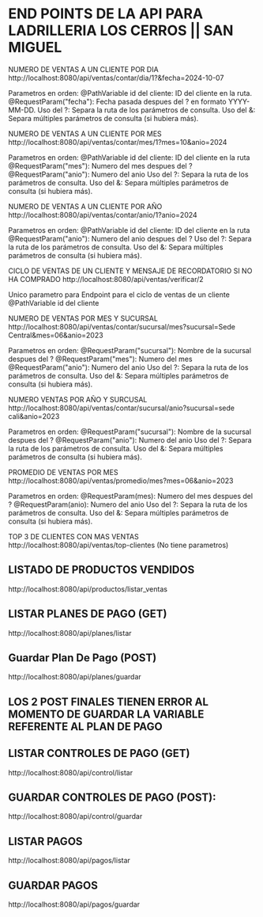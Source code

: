 # END POINTS DE LA API PARA LADRILLERIA LOS CERROS || SAN MIGUEL


NUMERO DE VENTAS A UN CLIENTE POR DIA
http://localhost:8080/api/ventas/contar/dia/1?&fecha=2024-10-07

Parametros en orden:
@PathVariable id del cliente: ID del cliente en la ruta.
@RequestParam("fecha"): Fecha pasada despues del ? en formato YYYY-MM-DD.
Uso del ?: Separa la ruta de los parámetros de consulta.
Uso del &: Separa múltiples parámetros de consulta (si hubiera más).

NUMERO DE VENTAS A UN CLIENTE POR MES
http://localhost:8080/api/ventas/contar/mes/1?mes=10&anio=2024

Parametros en orden:
@PathVariable id del cliente: ID del cliente en la ruta
@RequestParam("mes"): Numero del mes despues del ?
@RequestParam("anio"): Numero del anio
Uso del ?: Separa la ruta de los parámetros de consulta.
Uso del &: Separa múltiples parámetros de consulta (si hubiera más).

NUMERO DE VENTAS A UN CLIENTE POR AÑO
http://localhost:8080/api/ventas/contar/anio/1?anio=2024

Parametros en orden:
@PathVariable id del cliente: ID del cliente en la ruta
@RequestParam("anio"): Numero del anio despues del ?
Uso del ?: Separa la ruta de los parámetros de consulta.
Uso del &: Separa múltiples parámetros de consulta (si hubiera más).

CICLO DE VENTAS DE UN CLIENTE Y MENSAJE DE RECORDATORIO SI NO HA COMPRADO
http://localhost:8080/api/ventas/verificar/2

Unico parametro para Endpoint para el ciclo de ventas de un cliente
@PathVariable id del cliente

NUMERO DE VENTAS POR MES Y SUCURSAL
http://localhost:8080/api/ventas/contar/sucursal/mes?sucursal=Sede Central&mes=06&anio=2023

Parametros en orden:
@RequestParam("sucursal"): Nombre de la sucursal despues del ?
@RequestParam("mes"): Numero del mes
@RequestParam("anio"): Numero del anio
Uso del ?: Separa la ruta de los parámetros de consulta.
Uso del &: Separa múltiples parámetros de consulta (si hubiera más).

NUMERO VENTAS POR AÑO Y SURCUSAL
http://localhost:8080/api/ventas/contar/sucursal/anio?sucursal=sede cali&anio=2023

Parametros en orden:
@RequestParam("sucursal"): Nombre de la sucursal despues del ?
@RequestParam("anio"): Numero del anio
Uso del ?: Separa la ruta de los parámetros de consulta.
Uso del &: Separa múltiples parámetros de consulta (si hubiera más).

PROMEDIO DE VENTAS POR MES
http://localhost:8080/api/ventas/promedio/mes?mes=06&anio=2023

Parametros en orden:
@RequestParam(mes): Numero del mes despues del ?
@RequestParam(anio): Numero del anio
Uso del ?: Separa la ruta de los parámetros de consulta.
Uso del &: Separa múltiples parámetros de consulta (si hubiera más).

TOP 3 DE CLIENTES CON MAS VENTAS
http://localhost:8080/api/ventas/top-clientes
(No tiene parametros)

## LISTADO DE PRODUCTOS VENDIDOS

http://localhost:8080/api/productos/listar_ventas

## LISTAR PLANES DE PAGO (GET)

http://localhost:8080/api/planes/listar

## Guardar Plan De Pago (POST)


http://localhost:8080/api/planes/guardar

## LOS 2 POST FINALES TIENEN ERROR AL MOMENTO DE GUARDAR LA VARIABLE REFERENTE AL PLAN DE PAGO

## LISTAR CONTROLES DE PAGO (GET)

http://localhost:8080/api/control/listar

## GUARDAR CONTROLES DE PAGO (POST):

http://localhost:8080/api/control/guardar

## LISTAR PAGOS

http://localhost:8080/api/pagos/listar

## GUARDAR PAGOS

http://localhost:8080/api/pagos/guardar

##
```
